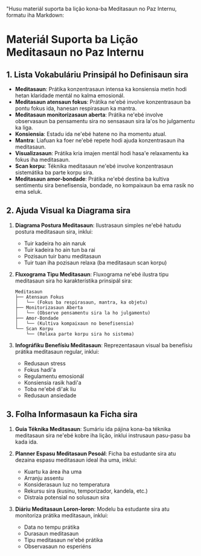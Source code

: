 "Husu materiál suporta ba lição kona-ba Meditasaun no Paz Internu, formatu iha Markdown:

# Materiál Suporta ba Lição Meditasaun no Paz Internu

## 1. Lista Vokabuláriu Prinsipál ho Definisaun sira

- **Meditasaun**: Prátika konzentrasaun intensa ka konsiensia metin hodi hetan klaridade mentál no kalma emosionál.
- **Meditasaun atensaun fokus**: Prátika ne'ebé involve konzentrasaun ba pontu fokus ida, hanesan respirasaun ka mantra.
- **Meditasaun monitorizasaun aberta**: Prátika ne'ebé involve observasaun ba pensamentu sira no sensasaun sira la'os ho julgamentu ka liga.
- **Konsiensia**: Estadu ida ne'ebé hatene no iha momentu atual.
- **Mantra**: Liafuan ka foer ne'ebé repete hodi ajuda konzentrasaun iha meditasaun.
- **Visualizasaun**: Prátika kria imajen mentál hodi hasa'e relaxamentu ka fokus iha meditasaun.
- **Scan korpu**: Téknika meditasaun ne'ebé involve konzentrasaun sistemátika ba parte korpu sira.
- **Meditasaun amor-bondade**: Prátika ne'ebé destina ba kultiva sentimentu sira benefisensia, bondade, no kompaixaun ba ema rasik no ema seluk.

## 2. Ajuda Visual ka Diagrama sira

1. **Diagrama Postura Meditasaun**: Ilustrasaun simples ne'ebé hatudu postura meditasaun sira, inklui:
   - Tuir kadeira ho ain naruk
   - Tuir kadeira ho ain tun ba rai
   - Pozisaun tuir banu meditasaun
   - Tuir tuan iha pozisaun relaxa (ba meditasaun scan korpu)

2. **Fluxograma Tipu Meditasaun**: Fluxograma ne'ebé ilustra tipu meditasaun sira ho karakterístika prinsipál sira:
   ```
   Meditasaun
   ├── Atensaun Fokus
   │   └── (Fokus ba respirasaun, mantra, ka objetu)
   ├── Monitorizasaun Aberta
   │   └── (Observe pensamentu sira la ho julgamentu)
   ├── Amor-Bondade
   │   └── (Kultiva kompaixaun no benefisensia)
   └── Scan Korpu
       └── (Relaxa parte korpu sira ho sistema)
   ```

3. **Infográfiku Benefísiu Meditasaun**: Reprezentasaun visual ba benefísiu prátika meditasaun regular, inklui:
   - Redusaun stress
   - Fokus hadi'a
   - Regulamentu emosionál
   - Konsiensia rasik hadi'a
   - Toba ne'ebé di'ak liu
   - Redusaun ansiedade

## 3. Folha Informasaun ka Ficha sira

1. **Guia Téknika Meditasaun**: Sumáriu ida pájina kona-ba téknika meditasaun sira ne'ebé kobre iha lição, inklui instrusaun pasu-pasu ba kada ida.

2. **Planner Espasu Meditasaun Pesoál**: Ficha ba estudante sira atu dezaina espasu meditasaun ideal iha uma, inklui:
   - Kuartu ka área iha uma
   - Arranju assentu
   - Konsiderasaun luz no temperatura
   - Rekursu sira (kusinu, temporizador, kandela, etc.)
   - Distraia potensial no solusaun sira

3. **Diáriu Meditasaun Loron-loron**: Modelu ba estudante sira atu monitoriza prátika meditasaun, inklui:
   - Data no tempu prátika
   - Durasaun meditasaun
   - Tipu meditasaun ne'ebé prátika
   - Observasaun no esperiéns